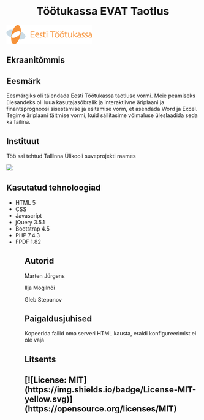 <h1 align="center">Töötukassa EVAT Taotlus</h1>
<img align="center" src="/img/tootukassa.png">

<h2>Ekraanitõmmis</h2>

<h2>Eesmärk</h2>
<p>Eesmärgiks oli täiendada Eesti Töötukassa taotluse vormi. Meie peamiseks ülesandeks oli luua kasutajasõbralik ja interaktiivne äriplaani ja finantsprognoosi sisestamise ja esitamise vorm, et asendada Word ja Excel. Tegime äriplaani täitmise vormi, kuid säilitasime võimaluse üleslaadida seda ka failina.</p>

<h2>Instituut</h2>
<p>Töö sai tehtud Tallinna Ülikooli suveprojekti raames</p>
<img src="https://www.tlu.ee/sites/default/files/TUKO/%C3%9Clikoolo%20logo/TLU-logo-pilt.gif">

<h2>Kasutatud tehnoloogiad</h2>
<ul> 
<li>HTML 5</li>
<li>CSS</li>
<li>Javascript</li>
<li>jQuery 3.5.1</li>
<li>Bootstrap 4.5</li>
<li>PHP 7.4.3</li>
<li>FPDF 1.82</li>
<ul>

<h2>Autorid</h2>
<p>Marten Jürgens</p>
<p>Ilja Mogilnõi</p>
<p>Gleb Stepanov</p>

<h2>Paigaldusjuhised</h2>
<p>Kopeerida failid oma serveri HTML kausta, eraldi konfigureerimist ei ole vaja</p>

<h2>Litsents<h2>
[![License: MIT](https://img.shields.io/badge/License-MIT-yellow.svg)](https://opensource.org/licenses/MIT)
